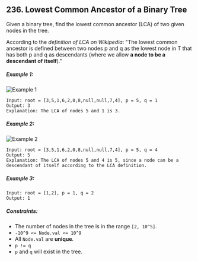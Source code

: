 ## 236. Lowest Common Ancestor of a Binary Tree

Given a binary tree, find the lowest common ancestor (LCA) of two given nodes in the tree.

According to the *definition of LCA on Wikipedia*: "The lowest common ancestor is defined between two nodes p and q as the lowest node in T that has both p and q as descendants (where we allow **a node to be a descendant of itself**)."

##### Example 1:

![Example 1](https://assets.leetcode.com/uploads/2018/12/14/binarytree.png)

```
Input: root = [3,5,1,6,2,0,8,null,null,7,4], p = 5, q = 1
Output: 3
Explanation: The LCA of nodes 5 and 1 is 3.
```
##### Example 2:

![Example 2](https://assets.leetcode.com/uploads/2018/12/14/binarytree.png)

```
Input: root = [3,5,1,6,2,0,8,null,null,7,4], p = 5, q = 4
Output: 5
Explanation: The LCA of nodes 5 and 4 is 5, since a node can be a descendant of itself according to the LCA definition.
```
##### Example 3:
```
Input: root = [1,2], p = 1, q = 2
Output: 1
```

##### Constraints:

* The number of nodes in the tree is in the range ```[2, 10^5]```.
* ```-10^9 <= Node.val <= 10^9```
* All ```Node.val``` are **unique**.
* ```p != q```
* ```p``` and ```q``` will exist in the tree.